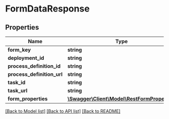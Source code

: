 # FormDataResponse

## Properties
Name | Type | Description | Notes
------------ | ------------- | ------------- | -------------
**form_key** | **string** |  | [optional] 
**deployment_id** | **string** |  | [optional] 
**process_definition_id** | **string** |  | [optional] 
**process_definition_url** | **string** |  | [optional] 
**task_id** | **string** |  | [optional] 
**task_url** | **string** |  | [optional] 
**form_properties** | [**\Swagger\Client\Model\RestFormProperty[]**](RestFormProperty.md) |  | [optional] 

[[Back to Model list]](../README.md#documentation-for-models) [[Back to API list]](../README.md#documentation-for-api-endpoints) [[Back to README]](../README.md)



